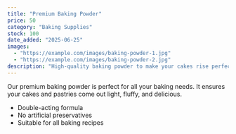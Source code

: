 ```yaml
---
title: "Premium Baking Powder"
price: 50
category: "Baking Supplies"
stock: 100
date_added: "2025-06-25"
images:
  - "https://example.com/images/baking-powder-1.jpg"
  - "https://example.com/images/baking-powder-2.jpg"
description: "High-quality baking powder to make your cakes rise perfectly every time."
---
```


Our premium baking powder is perfect for all your baking needs. It ensures your cakes and pastries come out light, fluffy, and delicious.

- Double-acting formula
- No artificial preservatives
- Suitable for all baking recipes
